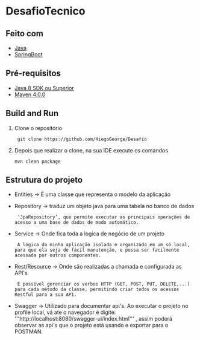 # DesafioTecnico

## Feito com
* [Java](#Título-e-Imagem-de-capa)
* [SpringBoot](#badges)

## Pré-requisitos
* [Java 8 SDK ou Superior](#Título-e-Imagem-de-capa)
* [Maven 4.0.0](#Título-e-Imagem-de-capa)

## Build and Run

1. Clone o repositório

    ``` git clone https://github.com/HiegoGeorge/Desafio```
 
 2. Depois que realizar o clone, na sua IDE execute os comandos

    ``` mvn clean package ``` 
    
 ## Estrutura do projeto
  
* Entities  -> É uma classe que representa o modelo da aplicação
 
* Repository -> traduz um objeto java para uma tabela no banco de dados

     ``` ‘JpaRepository’, que permite executar as principais operações de acesso a uma base de dados de modo automático.```

* Service -> Onde fica toda a logica de negócio de um projeto

     ``` A lógica da minha aplicação isolada e organizada em um só local, para que ela seja de fácil manutenção, e possa ser facilmente acessada por outros componentes.```

* Rest/Resource ->  Onde são realizadas a chamada e configurada as API's 

    ``` É possível gerenciar os verbos HTTP (GET, POST, PUT, DELETE,...) para cada método da classe, permitindo criar todos os acessos Restful para a sua API.```
    
* Swagger -> Utilizado para documentar api's. Ao executar o projeto no profile local, vá ate o navegador é digite: 
 '''http://localhost:8080/swagger-ui/index.html''' , assim poderá observar as api's que o projeto está usando e  exportar para o POSTMAN.
